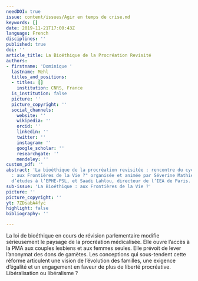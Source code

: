 ```yaml
---
needDOI: true
issue: content/issues/Agir en temps de crise.md
keywords: []
date: 2019-11-21T17:00:43Z
language: French
disciplines: ''
published: true
doi: ''
article_title: La Bioéthique de la Procréation Revisité
authors:
- firstname: 'Dominique '
  lastname: Mehl
  titles_and_positions:
  - titles: []
    institution: CNRS, France
  is_institution: false
  picture: ''
  picture_copyright: ''
  social_channels:
    website: ''
    wikipedia: ''
    orcid: ''
    linkedin: ''
    twitter: ''
    instagram: ''
    google_scholar: ''
    researchgate: ''
    mendeley: ''
custom_pdf: ''
abstract: 'La bioéthique de la procréation revisitée : rencontre du cycle "Bioéthique
  : aux Frontières de la Vie ?" organisée et animée par Séverine Mathieu, directrice
  d’études à l’EPHE-PSL, et Saadi Lahlou, directeur de l’IEA de Paris.'
sub-issue: 'La Bioéthique : aux Frontières de la Vie ?'
picture: ''
picture_copyright: ''
yt: 7ZDsabA4fyc
highlight: false
bibliography: ''

---
```

La loi de bioéthique en cours de révision parlementaire modifie sérieusement le paysage de la procréation médicalisée. Elle ouvre l’accès à la PMA aux couples lesbiens et aux femmes seules. Elle prévoit de lever l’anonymat des dons de gamètes. Les conceptions qui sous-tendent cette réforme articulent une vision de l’évolution des familles, une exigence d’égalité et un engagement en faveur de plus de liberté procréative. Libéralisation ou libéralisme ?

<Youtube yt="7ZDsabA4fyc" caption ="La bioéthique de la procréation revisitée"></Youtube>